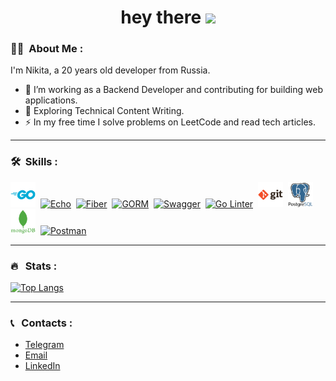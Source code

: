
<h1 align="center">hey there <img src="https://media.giphy.com/media/hvRJCLFzcasrR4ia7z/giphy.gif" width="40"></h1>

### :woman_technologist: &nbsp;About Me :

I'm Nikita, a 20 years old developer from Russia.

- 🔭 I’m working as a Backend Developer and contributing for building web applications.
- 🌱 Exploring Technical Content Writing.
- ⚡ In my free time I solve problems on LeetCode and read tech articles.

---

### 🛠 &nbsp;Skills :

<p>
<a href="https://go.dev/"><img src = "https://github.com/devicons/devicon/blob/master/icons/go/go-original-wordmark.svg" title="Go" alt="Go" width="40" height="40"/></a>&nbsp;
<a href="https://echo.labstack.com/"><img src = "[https://cdn.labstack.com/images/echo-logo.svg](https://echo.labstack.com/img/logo-light.svg)" title="Echo" alt="Echo" width="40" height="40"/></a>&nbsp;
<a href="https://gofiber.io/"><img src = "https://raw.githubusercontent.com/gofiber/docs/master/static/img/logo-dark.svg" title="Fiber" alt="Fiber" width="40" height="40"/></a>&nbsp;
<a href="https://gorm.io/"><img src = "https://gorm.io/gorm.svg" title="GORM" alt="GORM" width="40" height="40"/></a>&nbsp;
<a href="https://github.com/swaggo/swag"><img src = "https://raw.githubusercontent.com/swaggo/swag/master/assets/swaggo.png" title="Swagger" alt="Swagger" width="40" height="40"/></a>&nbsp;
<a href="https://golangci-lint.run/"><img src = "https://github.com/golangci/golangci-lint/blob/master/assets/go.png" title="Go Linter" alt="Go Linter" width="40" height="40"/></a>&nbsp;
<a href="https://git-scm.com/"><img src = "https://github.com/devicons/devicon/blob/master/icons/git/git-original-wordmark.svg" title="Git" **alt="Git" width="40" height="40"/></a>&nbsp;
<a href="https://www.postgresql.org/"><img src = "https://github.com/devicons/devicon/blob/master/icons/postgresql/postgresql-original-wordmark.svg" title="PostgreSQL" **alt="PostgreSQL" width="40" height="40"/></a>&nbsp;
<a href="https://www.mongodb.com/"><img src = "https://github.com/devicons/devicon/blob/master/icons/mongodb/mongodb-plain-wordmark.svg" title="MongoDB" **alt="MongoDB" width="40" height="40"/></a>&nbsp;
<a href="https://www.postman.com/"><img src = "https://www.vectorlogo.zone/logos/getpostman/getpostman-icon.svg" title="Postman"  alt="Postman" width="40" height="40"/></a>&nbsp;
</p>

---

### 🔥 &nbsp; Stats :
[![Top Langs](https://github-readme-stats.vercel.app/api/top-langs/?username=kaito1337&layout=compact&theme=transparent)](https://github.com/anuraghazra/github-readme-stats)


---

### 📞 &nbsp; Contacts :

- [Telegram](https://t.me/kaito1337)
- [Email](mailto:nins471@gmail.com)
- [LinkedIn](https://www.linkedin.com/in/kaitoleet/)
